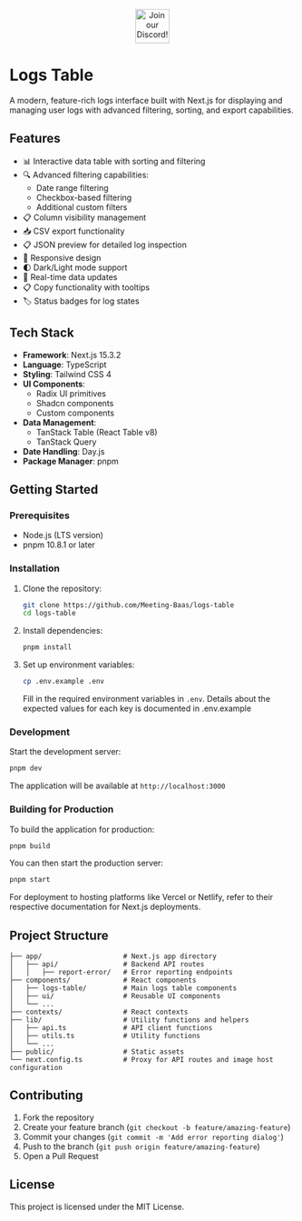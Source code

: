 <p align="center"><a href="https://discord.com/invite/dsvFgDTr6c"><img height="60px" src="https://user-images.githubusercontent.com/31022056/158916278-4504b838-7ecb-4ab9-a900-7dc002aade78.png" alt="Join our Discord!"></a></p>

# Logs Table

A modern, feature-rich logs interface built with Next.js for displaying and managing user logs with advanced filtering, sorting, and export capabilities.

## Features

- 📊 Interactive data table with sorting and filtering
- 🔍 Advanced filtering capabilities:
  - Date range filtering
  - Checkbox-based filtering
  - Additional custom filters
- 📋 Column visibility management
- 📥 CSV export functionality
- 📋 JSON preview for detailed log inspection
- 📱 Responsive design
- 🌓 Dark/Light mode support
- 🔄 Real-time data updates
- 📋 Copy functionality with tooltips
- 🏷️ Status badges for log states

## Tech Stack

- **Framework**: Next.js 15.3.2
- **Language**: TypeScript
- **Styling**: Tailwind CSS 4
- **UI Components**:
  - Radix UI primitives
  - Shadcn components
  - Custom components
- **Data Management**:
  - TanStack Table (React Table v8)
  - TanStack Query
- **Date Handling**: Day.js
- **Package Manager**: pnpm

## Getting Started

### Prerequisites

- Node.js (LTS version)
- pnpm 10.8.1 or later

### Installation

1. Clone the repository:

   ```bash
   git clone https://github.com/Meeting-Baas/logs-table
   cd logs-table
   ```

2. Install dependencies:

   ```bash
   pnpm install
   ```

3. Set up environment variables:

   ```bash
   cp .env.example .env
   ```

   Fill in the required environment variables in `.env`. Details about the expected values for each key is documented in .env.example

### Development

Start the development server:
```bash
pnpm dev
```

The application will be available at `http://localhost:3000`

 ### Building for Production  
  
To build the application for production:  
  
```bash  
pnpm build  
```  
  
You can then start the production server:  
  
```bash  
pnpm start  
```  
  
For deployment to hosting platforms like Vercel or Netlify, refer to their respective documentation for Next.js deployments.  

## Project Structure

```text
├── app/                    # Next.js app directory
│   ├── api/                # Backend API routes  
│   │   ├── report-error/   # Error reporting endpoints 
├── components/             # React components
│   ├── logs-table/         # Main logs table components
│   ├── ui/                 # Reusable UI components
│   └── ...
├── contexts/               # React contexts
├── lib/                    # Utility functions and helpers
│   ├── api.ts              # API client functions
│   ├── utils.ts            # Utility functions
│   └── ...
├── public/                 # Static assets
└── next.config.ts          # Proxy for API routes and image host configuration
```

## Contributing

1. Fork the repository
2. Create your feature branch (`git checkout -b feature/amazing-feature`)
3. Commit your changes (`git commit -m 'Add error reporting dialog'`)
4. Push to the branch (`git push origin feature/amazing-feature`)
5. Open a Pull Request

## License

This project is licensed under the MIT License.

